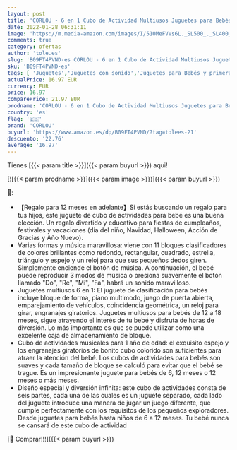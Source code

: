 ```yaml
---
layout: post
title: 'CORLOU - 6 en 1 Cubo de Actividad Multiusos Juguetes para Bebés 12-18 Mes Juguetes para Bebés 6 12 Mes Clasificador de Forma de Color Musical Regalo para 1 2 3 años Niños Niñas Navidad cumpleaños'
date: 2022-01-28 06:31:11
image: 'https://m.media-amazon.com/images/I/510MeFVVs6L._SL500_._SL400_.jpg'
comments: true
category: ofertas
author: 'tole.es'
slug: 'B09FT4PVND-es CORLOU - 6 en 1 Cubo de Actividad Multiusos Juguetes para...'
sku: 'B09FT4PVND-es'
tags: [ 'Juguetes','Juguetes con sonido','Juguetes para Bebés y primera infancia','Juguetes y juegos','bebés','corlou', ]
actualPrice: 16.97 EUR
currency: EUR
price: 16.97
comparePrice: 21.97 EUR
prodname: 'CORLOU - 6 en 1 Cubo de Actividad Multiusos Juguetes para Bebés 12-18 Mes Juguetes para Bebés 6 12 Mes Clasificador de Forma de Color Musical Regalo para 1 2 3 años Niños Niñas Navidad cumpleaños'
country: 'es'
flag: '🇪🇸'
brand: 'CORLOU'
buyurl: 'https://www.amazon.es/dp/B09FT4PVND/?tag=tolees-21'
descuento: '22.76'
average: '16.97'
---
```


Tienes [{{< param title >}}]({{< param buyurl >}}) aqui!

[![{{< param prodname >}}]({{< param image >}})]({{< param buyurl >}})

🔎:

- 【Regalo para 12 meses en adelante】Si estás buscando un regalo para tus hijos, este juguete de cubo de actividades para bebé es una buena elección. Un regalo divertido y educativo para fiestas de cumpleaños, festivales y vacaciones (día del niño, Navidad, Halloween, Acción de Gracias y Año Nuevo).
- Varias formas y música maravillosa: viene con 11 bloques clasificadores de colores brillantes como redondo, rectangular, cuadrado, estrella, triángulo y espejo y un reloj para que sus pequeños dedos giren. Simplemente enciende el botón de música. A continuación, el bebé puede reproducir 3 modos de música o presiona suavemente el botón llamado "Do", "Re", "Mi", "Fa", habrá un sonido maravilloso.
- Juguetes multiusos 6 en 1: El juguete de clasificación para bebés incluye bloque de forma, piano multimodo, juego de puerta abierta, emparejamiento de vehículos, coincidencia geométrica, un reloj para girar, engranajes giratorios. Juguetes multiusos para bebés de 12 a 18 meses, sigue atrayendo el interés de tu bebé y disfruta de horas de diversión. Lo más importante es que se puede utilizar como una excelente caja de almacenamiento de bloque.
- Cubo de actividades musicales para 1 año de edad: el exquisito espejo y los engranajes giratorios de bonito cubo colorido son suficientes para atraer la atención del bebé. Los cubos de actividades para bebés son suaves y cada tamaño de bloque se calculó para evitar que el bebé se trague. Es un impresionante juguete para bebés de 6, 12 meses o 12 meses o más meses.
- Diseño especial y diversión infinita: este cubo de actividades consta de seis partes, cada una de las cuales es un juguete separado, cada lado del juguete introduce una manera de jugar un juego diferente, que cumple perfectamente con los requisitos de los pequeños exploradores. Desde juguetes para bebés hasta niños de 6 a 12 meses. Tu bebé nunca se cansará de este cubo de actividad

[🛒 Comprar!!!]({{< param buyurl >}})
